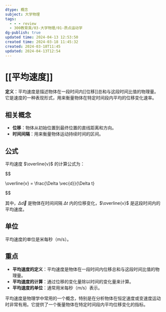 ```yaml
---
dtype: 概念
subject: 大学物理
tags:
  - - - review
  - 300教育类/03-大学物理/01-质点运动学
dg-publish: true
updated time: 2024-04-13 12:53:50
created time: 2024-03-18 11:45:32
created: 2024-03-18T11:45
updated: 2024-04-13T12:54
---
```


# [[平均速度]]

**定义**：平均速度是描述物体在一段时间内[[位移]]总和与这段时间比值的物理量。它是速度的一种表现形式，用来衡量物体在特定时间段内平均的位移变化速率。

## 相关概念
- **位移**：物体从初始位置到最终位置的直线距离和方向。
- **时间间隔**：用来衡量物体运动持续时间的区间。

## 公式

平均速度 $\overline{v}$ 的计算公式为：

$$

\overline{v} = \frac{\Delta \vec{d}}{\Delta t}

$$

其中，$\Delta \vec{d}$ 是物体在时间间隔 $\Delta t$ 内的位移变化，$\overline{v}$ 是这段时间内的平均速度。

## 单位

平均速度的单位是米每秒（m/s）。

## 重点
- **平均速度的定义**：平均速度是物体在一段时间内位移总和与这段时间比值的物理量。
- **平均速度的计算**：通过位移的变化量除以时间的变化量来计算。
- **平均速度的单位**：通常用米每秒（m/s）表示。

平均速度是物理学中常用的一个概念，特别是在分析物体在恒定速度或变速度运动时非常有用。它提供了一个衡量物体在特定时间段内平均位移变化的指标。

